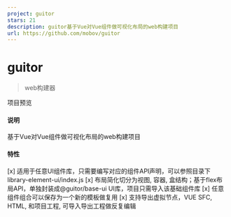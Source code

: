 ```yaml
---
project: guitor
stars: 21
description: guitor基于Vue对Vue组件做可视化布局的web构建项目
url: https://github.com/mobov/guitor
---
```


guitor
======

> web构建器

项目预览

#### 说明

基于Vue对Vue组件做可视化布局的web构建项目

#### 特性

\[x\] 适用于任意UI组件库，只需要编写对应的组件API声明，可以参照目录下 library-element-ui/index.js \[x\] 布局简化切分为视图, 容器, 盒结构；基于flex布局API，单独封装成@guitor/base-ui UI库，项目只需导入该基础组件库 \[x\] 任意组件组合可以保存为一个新的模板做复用 \[x\] 支持导出虚拟节点，VUE SFC, HTML, 和项目工程, 可导入导出工程做反复编辑
